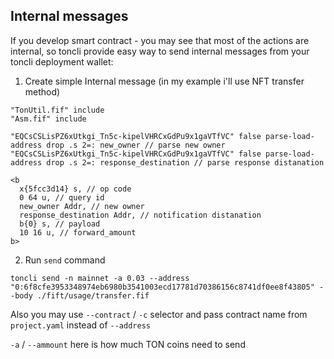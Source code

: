 ## Internal messages

If you develop smart contract - you may see that most of the actions are internal, so toncli provide easy way to send internal messages from your toncli deployment wallet:

1. Create simple Internal message (in my example i'll use NFT transfer method)

```
"TonUtil.fif" include
"Asm.fif" include

"EQCsCSLisPZ6xUtkgi_Tn5c-kipelVHRCxGdPu9x1gaVTfVC" false parse-load-address drop .s 2=: new_owner // parse new owner
"EQCsCSLisPZ6xUtkgi_Tn5c-kipelVHRCxGdPu9x1gaVTfVC" false parse-load-address drop .s 2=: response_destination // parse response distanation

<b
  x{5fcc3d14} s, // op code
  0 64 u, // query id
  new_owner Addr, // new owner
  response_destination Addr, // notification distanation
  b{0} s, // payload
  10 16 u, // forward_amount
b>
```

2. Run `send` command

```
toncli send -n mainnet -a 0.03 --address "0:6f8cfe3953348974eb6980b3541003ecd17781d70386156c8741df0ee8f43805" --body ./fift/usage/transfer.fif
```

Also you may use `--contract` / `-c` selector and pass contract name from `project.yaml` instead of `--address`

`-a` / `--ammount` here is how much TON coins need to send